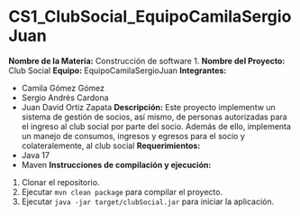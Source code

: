 # CS1_ClubSocial_EquipoCamilaSergioJuan
**Nombre de la Materia:** Construcción de software 1.
**Nombre del Proyecto:** Club Social
**Equipo:** EquipoCamilaSergioJuan
**Integrantes:**
* Camila Gómez Gómez
* Sergio Andrés Cardona
* Juan David Ortiz Zapata
**Descripción:**
Este proyecto implementw un sistema de gestión de socios, así mismo, de personas autorizadas para el ingreso al club social por parte del socio. Además de ello, implementa un manejo de consumos, ingresos y egresos para el socio y colateralemente, al club social
**Requerimientos:**
* Java 17
* Maven
**Instrucciones de compilación y ejecución:**
1. Clonar el repositorio.
2. Ejecutar `mvn clean package` para compilar el proyecto.
3. Ejecutar `java -jar target/clubSocial.jar` para iniciar la
aplicación.
